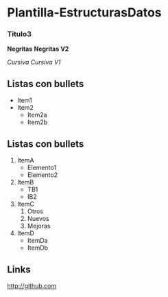 # Plantilla-EstructurasDatos

### Titulo3

**Negritas**
__Negritas V2__

_Cursiva_
*Cursiva V1*

## Listas con bullets
* Item1
* Item2
    * Item2a
    * Item2b

## Listas con bullets
1. ItemA
   * Elemento1
   * Elemento2
3. ItemB
   * TB1
   * IB2
5. ItemC
   1. Otros
   2. Nuevos
   3. Mejoras
7. ItemD
     * ItemDa
     * ItemDb

## Links
http://github.com
